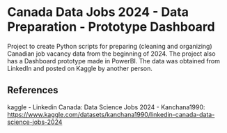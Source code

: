 # Canada Data Jobs 2024 - Data Preparation - Prototype Dashboard

Project to create Python scripts for preparing (cleaning and organizing) Canadian job vacancy data 
from the beginning of 2024. 
The project also has a Dashboard prototype made in PowerBI. 
The data was obtained from LinkedIn and posted on Kaggle by another person.


## References
kaggle - Linkedin Canada: Data Science Jobs 2024 - Kanchana1990: 
https://www.kaggle.com/datasets/kanchana1990/linkedin-canada-data-science-jobs-2024